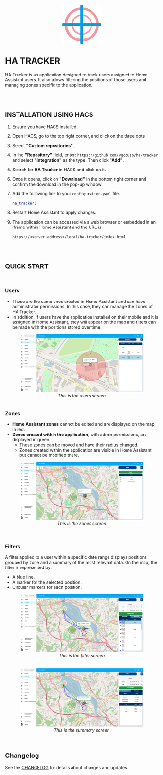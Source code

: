 <div style="text-align: center;">
  <img src="https://raw.githubusercontent.com/vgcouso/ha-tracker/main/docs/images/logo_512x512.png" alt="HA Tracker logo" width="128" height="128" style="display: block; margin: 0 auto;" />
</div>

# HA TRACKER

HA Tracker is an application designed to track users assigned to Home Assistant users.
It also allows filtering the positions of those users and managing zones specific to the application.

<br>
<br>

## INSTALLATION USING HACS

1. Ensure you have HACS installed.
2. Open HACS, go to the top right corner, and click on the three dots.
3. Select **"Custom repositories"**.
4. In the **"Repository"** field, enter: `https://github.com/vgcouso/ha-tracker` and select **"Integration"** as the type. Then click **"Add"**.
5. Search for **HA Tracker** in HACS and click on it.
6. Once it opens, click on **"Download"** in the bottom right corner and confirm the download in the pop-up window.
7. Add the following line to your `configuration.yaml` file.

   ```yaml
   ha_tracker:
   ```

8. Restart Home Assistant to apply changes.
9. The application can be accessed via a web browser or embedded in an iframe within Home Assistant and the URL is:

   `https://<server-address>/local/ha-tracker/index.html`

<br>
<br>

## QUICK START

<br>

### Users

- These are the same ones created in Home Assistant and can have administrator permissions. In this case, they can manage the zones of HA Tracker.
- In addition, if users have the application installed on their mobile and it is assigned in Home Assistant, they will appear on the map and filters can be made with the positions stored over time.

<div align="center">
  <img src="https://raw.githubusercontent.com/vgcouso/ha-tracker/main/docs/images/users.png" alt="HA Tracker users screen" style="width: 80%; max-width: 100%; height: auto;" />
  <br>
  <em>This is the users screen</em>
</div>

<br>

### Zones
- **Home Assistant zones** cannot be edited and are displayed on the map in red.
- **Zones created within the application**, with admin permissions, are displayed in green.
  - These zones can be moved and have their radius changed.
  - Zones created within the application are visible in Home Assistant but cannot be modified there.

<div align="center">
  <img src="https://raw.githubusercontent.com/vgcouso/ha-tracker/main/docs/images/zones.png" alt="HA Tracker zones screen" style="width: 80%; max-width: 100%; height: auto;" />
  <br>
  <em>This is the zones screen</em>
</div>

<br>
<br>

### Filters
A filter applied to a user within a specific date range displays positions grouped by zone and a summary of the most relevant data.
On the map, the filter is represented by:
- A blue line.
- A marker for the selected position.
- Circular markers for each position.

<div align="center">
  <img src="https://raw.githubusercontent.com/vgcouso/ha-tracker/main/docs/images/filter.png" alt="HA Tracker filter screen" style="width: 80%; max-width: 100%; height: auto;" />
  <br>
  <em>This is the filter screen</em>
</div>
<br>
<br>
<div align="center">
  <img src="https://raw.githubusercontent.com/vgcouso/ha-tracker/main/docs/images/summary.png" alt="HA Tracker summary screen" style="width: 80%; max-width: 100%; height: auto;" />
  <br>
  <em>This is the summary screen</em>
</div>

<br>
<br>

## Changelog
See the [CHANGELOG](CHANGELOG.md) for details about changes and updates.
